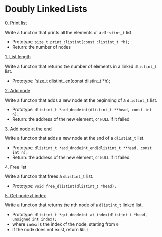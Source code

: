 # Doubly Linked Lists

[0. Print list](./0-print_dlistint.c)

Write a function that prints all the elements of a `dlistint_t` list.

- Prototype: `size_t print_dlistint(const dlistint_t *h);`
- Return: the number of nodes

[1. List length](./1-dlistint_len.c)

Write a function that returns the number of elements in a linked `dlistint_t` list.

- Prototype: `size_t dlistint_len(const dlistint_t *h);

[2. Add node](./2-add_dnodeint.c)

Write a function that adds a new node at the beginning of a `dlistint_t` list.

- Prototype: `dlistint_t *add_dnodeint(dlistint_t **head, const int n);`
- Return: the address of the new element, or `NULL` if it failed

[3. Add node at the end](./3-add_dnodeint_end.c)

Write a function that adds a new node at the end of a `dlistint_t` list.

- Prototype: `dlistint_t *add_dnodeint_end(dlistint_t **head, const int n);`
- Return: the address of the new element, or `NULL` if it failed


[4. Free list](./4-free_dlistint.c)

Write a function that frees a `dlistint_t` list.

- Prototype: `void free_dlistint(dlistint_t *head);`

[5. Get node at index](./5-get_dnodeint.c)

Write a function that returns the nth node of a `dlistint_t` linked list.

- Prototype: `dlistint_t *get_dnodeint_at_index(dlistint_t *head, unsigned int index);`
- where `index` is the index of the node, starting from `0`
- if the node does not exist, return `NULL`

